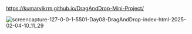 https://kumarvikrm.github.io/DragAndDrop-Mini-Project/

![screencapture-127-0-0-1-5501-Day08-DragAndDrop-index-html-2025-02-04-10_11_29](https://github.com/user-attachments/assets/dd47c0ff-250b-4fc0-b429-667fcb671003)
